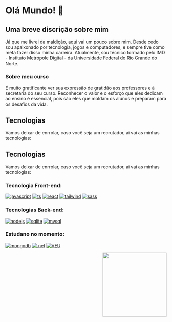 # Olá Mundo! 👋
## Uma breve discrição sobre mim
<p>
  Já que me livrei da maldição, aqui vai um pouco sobre mim. Desde cedo sou apaixonado por tecnologia, jogos e computadores, e sempre tive como meta fazer disso minha carreira. Atualmente, sou técnico formado pelo IMD - Instituto Metrópole Digital - da Universidade Federal do Rio Grande do Norte.
</p>

### Sobre meu curso
<p>
    É muito gratificante ver sua expressão de gratidão aos professores e à secretaria do seu curso. Reconhecer o valor e o esforço que eles dedicam ao ensino é essencial, pois são eles que moldam os alunos e preparam para os desafios da vida.
</p>

<div align="left" width="200px">

## Tecnologias
<p>
    Vamos deixar de enrrolar, caso você seja um recrutador, ai vai as minhas tecnologias:
</p>
</div>

## Tecnologias
<p>
    Vamos deixar de enrrolar, caso você seja um recrutador, ai vai as minhas tecnologias:
</p>


### Tecnologia Front-end:

[![javascript](https://img.shields.io/badge/JavaScript-F7DF1E?style=for-the-badge&logo=javascript&logoColor=black
)](#)
[![ts](https://img.shields.io/badge/TypeScript-007ACC?style=for-the-badge&logo=typescript&logoColor=white)](#)
[![react](https://img.shields.io/badge/React-20232A?style=for-the-badge&logo=react&logoColor=61DAFB)](#)
[![tailwind](	https://img.shields.io/badge/Tailwind_CSS-38B2AC?style=for-the-badge&logo=tailwind-css&logoColor=white)](#)
[![sass](https://img.shields.io/badge/Sass-CC6699?style=for-the-badge&logo=sass&logoColor=white)](#)

### Tecnologias Back-end:

[![nodejs](https://img.shields.io/badge/Node.js-43853D?style=for-the-badge&logo=node.js&logoColor=white)](#)
[![sqlite](https://img.shields.io/badge/SQLite-07405E?style=for-the-badge&logo=sqlite&logoColor=white)](#)
[![mysql](https://img.shields.io/badge/MySQL-00000F?style=for-the-badge&logo=mysql&logoColor=white)](#)

### Estudano no momento:

[![mongodb](https://img.shields.io/badge/MongoDB-4EA94B?style=for-the-badge&logo=mongodb&logoColor=white)](#)
[![.net](https://img.shields.io/badge/.NET-5C2D91?style=for-the-badge&logo=.net&logoColor=white)](#)
[![VEU](https://img.shields.io/badge/Vue.js-35495E?style=for-the-badge&logo=vue.js&logoColor=4FC08D)](#)

<div align="right">
    <img src="https://camo.githubusercontent.com/9337aa1c43ba11bd5bcf2072291f6d446ac88185bdd8dc840807724d3f043f1c/68747470733a2f2f6d656469612e67697068792e636f6d2f6d656469612f6c3356306d65677762426545544d675a612f67697068792e676966" width="200px">
</div>
